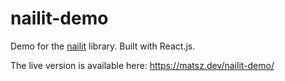 # nailit-demo

Demo for the [nailit](https://github.com/mat-sz/nailit) library. Built with React.js.

The live version is available here: https://matsz.dev/nailit-demo/